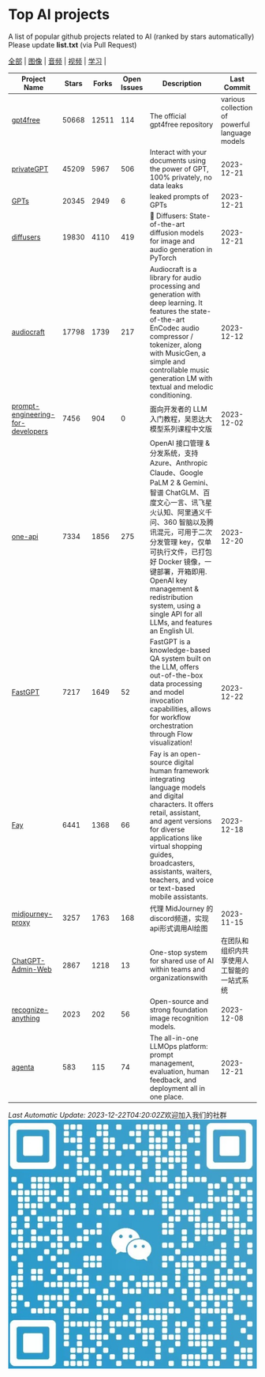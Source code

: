 # Top AI projects
A list of popular github projects related to AI (ranked by stars automatically)
Please update **list.txt** (via Pull Request)

<a href="./README.md">全部</a> |   <a href="./READMEpicture.md">图像</a> |   <a href="./READMEaudio.md">音频</a> | <a href="./READMEvideo.md">视频</a> | <a href="./READMElearn.md">学习</a> | 

| Project Name | Stars | Forks | Open Issues | Description | Last Commit |
| ------------ | ----- | ----- | ----------- | ----------- | ----------- |
| [gpt4free](https://github.com/xtekky/gpt4free) | 50668 | 12511 | 114 | The official gpt4free repository | various collection of powerful language models | 2023-12-19 |
| [privateGPT](https://github.com/imartinez/privateGPT) | 45209 | 5967 | 506 | Interact with your documents using the power of GPT, 100% privately, no data leaks | 2023-12-21 |
| [GPTs](https://github.com/linexjlin/GPTs) | 20345 | 2949 | 6 | leaked prompts of GPTs | 2023-12-21 |
| [diffusers](https://github.com/huggingface/diffusers) | 19830 | 4110 | 419 | 🤗 Diffusers: State-of-the-art diffusion models for image and audio generation in PyTorch | 2023-12-21 |
| [audiocraft](https://github.com/facebookresearch/audiocraft) | 17798 | 1739 | 217 | Audiocraft is a library for audio processing and generation with deep learning. It features the state-of-the-art EnCodec audio compressor / tokenizer, along with MusicGen, a simple and controllable music generation LM with textual and melodic conditioning. | 2023-12-12 |
| [prompt-engineering-for-developers](https://github.com/datawhalechina/prompt-engineering-for-developers) | 7456 | 904 | 0 | 面向开发者的 LLM 入门教程，吴恩达大模型系列课程中文版 | 2023-12-02 |
| [one-api](https://github.com/songquanpeng/one-api) | 7334 | 1856 | 275 | OpenAI 接口管理 & 分发系统，支持 Azure、Anthropic Claude、Google PaLM 2 & Gemini、智谱 ChatGLM、百度文心一言、讯飞星火认知、阿里通义千问、360 智脑以及腾讯混元，可用于二次分发管理 key，仅单可执行文件，已打包好 Docker 镜像，一键部署，开箱即用. OpenAI key management & redistribution system, using a single API for all LLMs, and features an English UI. | 2023-12-20 |
| [FastGPT](https://github.com/labring/FastGPT) | 7217 | 1649 | 52 | FastGPT is a knowledge-based QA system built on the LLM, offers out-of-the-box data processing and model invocation capabilities, allows for workflow orchestration through Flow visualization! | 2023-12-22 |
| [Fay](https://github.com/TheRamU/Fay) | 6441 | 1368 | 66 | Fay is an open-source digital human framework integrating language models and digital characters. It offers retail, assistant, and agent versions for diverse applications like virtual shopping guides, broadcasters, assistants, waiters, teachers, and voice or text-based mobile assistants. | 2023-12-18 |
| [midjourney-proxy](https://github.com/novicezk/midjourney-proxy) | 3257 | 1763 | 168 | 代理 MidJourney 的discord频道，实现api形式调用AI绘图 | 2023-11-15 |
| [ChatGPT-Admin-Web](https://github.com/AprilNEA/ChatGPT-Admin-Web) | 2867 | 1218 | 13 | One-stop system for shared use of AI within teams and organizationswith | 在团队和组织内共享使用人工智能的一站式系统 | 2023-12-17 |
| [recognize-anything](https://github.com/xinyu1205/recognize-anything) | 2023 | 202 | 56 | Open-source and strong foundation image recognition models. | 2023-12-08 |
| [agenta](https://github.com/Agenta-AI/agenta) | 583 | 115 | 74 | The all-in-one LLMOps platform: prompt management, evaluation, human feedback, and deployment all in one place. | 2023-12-21 |

*Last Automatic Update: 2023-12-22T04:20:02Z*欢迎加入我们的社群 ![](https://raw.githubusercontent.com/mouuii/picture/master/weichat.jpg) 
